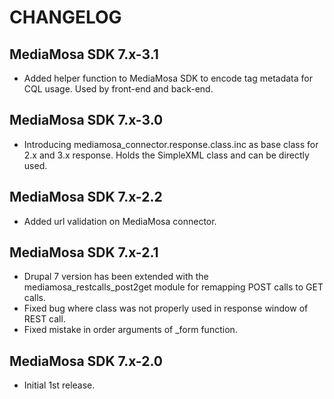 CHANGELOG
=========

MediaMosa SDK 7.x-3.1
---------------------
- Added helper function to MediaMosa SDK to encode tag metadata for CQL usage.
  Used by front-end and back-end.

MediaMosa SDK 7.x-3.0
---------------------
- Introducing mediamosa_connector.response.class.inc as base class for 2.x and
  3.x response. Holds the SimpleXML class and can be directly used.

MediaMosa SDK 7.x-2.2
---------------------
- Added url validation on MediaMosa connector.


MediaMosa SDK 7.x-2.1
---------------------
- Drupal 7 version has been extended with the mediamosa_restcalls_post2get
  module for remapping POST calls to GET calls.
- Fixed bug where class was not properly used in response window of REST call.
- Fixed mistake in order arguments of _form function.


MediaMosa SDK 7.x-2.0
---------------------
- Initial 1st release.
